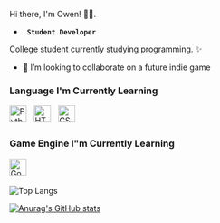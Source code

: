 Hi there, I'm Owen! 🙋‍♂️. 
- **` Student Developer`**

College student currently studying programming. ✨

- 👯 I’m looking to collaborate on a future indie game



### Language I'm Currently Learning

<img align="left" alt="Python" width="30px" style="padding-right:10px;" src="https://cdn.jsdelivr.net/gh/devicons/devicon/icons/python/python-original.svg" />
<img align="left" alt="HTML" width="30px" style="padding-right:10px;" src="https://cdn.jsdelivr.net/gh/devicons/devicon/icons/html5/html5-plain.svg" />
<img align="left" alt="CSS" width="30px" style="padding-right:10px;" src="https://cdn.jsdelivr.net/gh/devicons/devicon/icons/css3/css3-plain.svg" />

<br />
<br />

### Game Engine I"m Currently Learning

<img align="left" alt="Godot" width="30px" style="padding-right:10px;" src="https://cdn.jsdelivr.net/gh/devicons/devicon/icons/godot/godot-original.svg" />
<br />
<br />


![Top Langs](https://github-readme-stats.vercel.app/api/top-langs/?username=owenlim225&hide_progress=true&theme=tokyonight)

[![Anurag's GitHub stats](https://github-readme-stats.vercel.app/api?username=owenlim225)](https://github.com/anuraghazra/github-readme-stats)

<!--
**owenlim225/owenlim225** is a ✨ _special_  repository because its `README.md` (this file) appears on your GitHub profile.

Here are some ideas to get you started:

- 🔭 I’m currently working on ...


- 🤔 I’m looking for help 
- 💬 Ask me about ...
- 📫 How to reach me: ...
- 😄 Pronouns: ...
- ⚡ Fun fact: ...
-->
